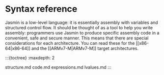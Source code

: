 # Syntax reference

Jasmin is a low-level language: it is essentially assembly with variables and
structured control flow.
It should be thought of as a tool to help you write assembly: programmers use
Jasmin to produce specific assembly code in a convenient, safe and secure
manner.
This means that there are special considerations for each architecture.
You can read these for the [[x86-64|x86-64]] and the [[ARMv7-M|ARMv7-M]] target
architectures.

:::{toctree}
:maxdepth: 2

structure.md
code.md
expressions.md
lvalues.md
:::
